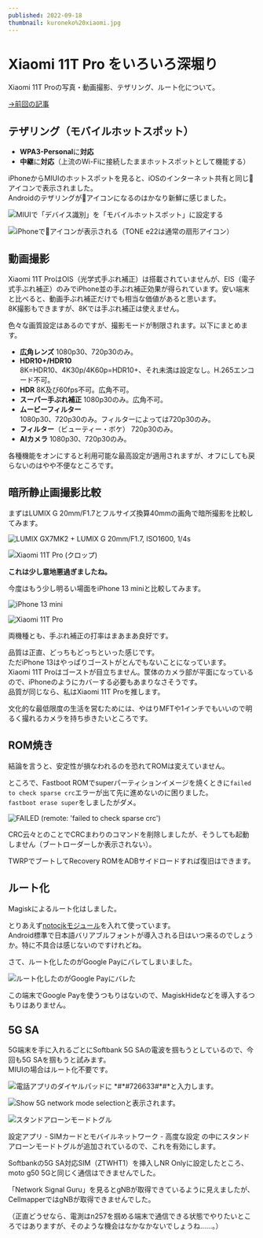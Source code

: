 ```yaml
---
published: 2022-09-18
thumbnail: kuroneko%20xiaomi.jpg
---
```

# Xiaomi 11T Pro をいろいろ深堀り

Xiaomi 11T Proの写真・動画撮影、テザリング、ルート化について。

[→前回の記事](../09-05-xiaomi-11t-pro)

## テザリング（モバイルホットスポット）

- **WPA3-Personal**に**対応**
- **中継**に**対応**（上流のWi-Fiに接続したままホットスポットとして機能する）

iPhoneからMIUIのホットスポットを見ると、iOSのインターネット共有と同じ🔗アイコンで表示されました。  
Androidのテザリングが🔗アイコンになるのはかなり新鮮に感じました。

![](portable-hotspot-setting.jpg "MIUIで「デバイス識別」を「モバイルホットスポット」に設定する")

![](portable-hotspot-iphone.png "iPhoneで🔗アイコンが表示される（TONE e22は通常の扇形アイコン）")

## 動画撮影
Xiaomi 11T ProはOIS（光学式手ぶれ補正）は搭載されていませんが、EIS（電子式手ぶれ補正）のみでiPhone並の手ぶれ補正効果が得られています。安い端末と比べると、動画手ぶれ補正だけでも相当な価値があると思います。  
8K撮影もできますが、8Kでは手ぶれ補正は使えません。

色々な画質設定はあるのですが、撮影モードが制限されます。以下にまとめます。

- **広角レンズ** 1080p30、720p30のみ。
- **HDR10+/HDR10**  
  8K=HDR10、4K30p/4K60p=HDR10+、それ未満は設定なし。H.265エンコード不可。
- **HDR** 8K及び60fps不可。広角不可。
- **スーパー手ぶれ補正** 1080p30のみ。広角不可。
- **ムービーフィルター**  
  1080p30、720p30のみ。フィルターによっては720p30のみ。
- **フィルター**（ビューティー・ボケ） 720p30のみ。
- **AIカメラ** 1080p30、720p30のみ。

各種機能をオンにすると利用可能な最高設定が適用されますが、オフにしても戻らないのはやや不便なところです。

## 暗所静止画撮影比較
まずはLUMIX G 20mm/F1.7とフルサイズ換算40mmの画角で暗所撮影を比較してみます。

![](denchu%20mft.jpg "LUMIX GX7MK2 + LUMIX G 20mm/F1.7, ISO1600, 1/4s")

![](denchu%20xiaomi.jpg "Xiaomi 11T Pro (クロップ)")

**これは少し意地悪過ぎましたね。**

今度はもう少し明るい場面をiPhone 13 miniと比較してみます。

![](kuroneko%20iphone13.heic "iPhone 13 mini")

![](kuroneko%20xiaomi.jpg "Xiaomi 11T Pro")

両機種とも、手ぶれ補正の打率はまあまあ良好です。

品質は正直、どっちもどっちといった感じです。  
ただiPhone 13はやっぱりゴーストがとんでもないことになっています。  
Xiaomi 11T Proはゴーストが目立ちません。筐体のカメラ部が平面になっているので、iPhoneのようにカバーする必要もあまりなさそうです。  
品質が同じなら、私はXiaomi 11T Proを推します。

文化的な最低限度の生活を営むためには、やはりMFTや1インチでもいいので明るく撮れるカメラを持ち歩きたいところです。

## ROM焼き
結論を言うと、安定性が損なわれるのを恐れてROMは変えていません。

ところで、Fastboot ROMでsuperパーティションイメージを焼くときに`failed to check sparse crc`エラーが出て先に進めないのに困りました。  
`fastboot erase super`をしましたがダメ。

![](super%20fail.png "FAILED (remote: 'failed to check sparse crc')")

CRC云々とのことでCRCまわりのコマンドを削除しましたが、そうしても起動しません（ブートローダーしか表示されない）。

TWRPでブートしてRecovery ROMをADBサイドロードすれば復旧はできます。

## ルート化
Magiskによるルート化はしました。

とりあえず[notocjkモジュール](https://github.com/simonsmh/notocjk)を入れて使っています。  
Android標準で日本語バリアブルフォントが導入される日はいつ来るのでしょうか。特に不具合は感じないのですけれどね。

さて、ルート化したのがGoogle Payにバレてしまいました。

![](google%20pay%20root.jpg "ルート化したのがGoogle Payにバレた")

この端末でGoogle Payを使うつもりはないので、MagiskHideなどを導入するつもりはありません。

## 5G SA
5G端末を手に入れるごとにSoftbank 5G SAの電波を掴もうとしているので、今回も5G SAを掴もうと試みます。  
MIUIの場合はルート化不要です。

![](726633.jpg "電話アプリのダイヤルパッドに *#*#726633#*#*と入力します。")

![](show-5g-network-mode-selection.jpg "Show 5G network mode selectionと表示されます。")

![](sa-toggle.jpg "スタンドアローンモードトグル")

設定アプリ - SIMカードとモバイルネットワーク - 高度な設定 の中にスタンドアローンモードトグルが追加されているので、これを有効にします。

Softbankの5G SA対応SIM（ZTWHT1）を挿入しNR Onlyに設定したところ、moto g50 5Gと同じく通信はできませんでした。

「Network Signal Guru」を見るとgNBが取得できているように見えましたが、CellmapperではgNBが取得できませんでした。

（正直どうせなら、電測はn257を掴める端末で通信できる状態でやりたいところではありますが、そのような機会はなかなかないでしょうね……。）
